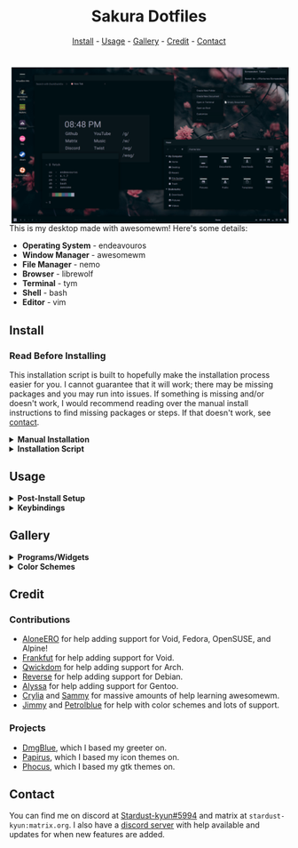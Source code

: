 <h1 align=center>Sakura Dotfiles</h1>

<div align="center">
<a href="#install">Install</a> - <a href="#usage">Usage</a> - <a href="#gallery">Gallery</a> - <a href="#credit">Credit</a> - <a href="#contact">Contact</a>
</div>

<h1></h1>

<img src="src/thumbnail.png" alt="img" align="right" width="500px">

This is my desktop made with awesomewm! Here's some details:

- **Operating System** - endeavouros
- **Window Manager** - awesomewm
- **File Manager** - nemo
- **Browser** - librewolf
- **Terminal** - tym
- **Shell** - bash
- **Editor** - vim

## Install

### Read Before Installing

This installation script is built to hopefully make the installation process easier for you. I cannot guarantee that it will work; there may be missing packages and you may run into issues. If something is missing and/or doesn't work, I would recommend reading over the manual install instructions to find missing packages or steps. If that doesn't work, see <a href="#contact">contact</a>.

<details>
<summary><b>Manual Installation</b></summary>

---

### Minimal Installation Packages

These packages use their names from the Arch repos and AUR. If you can't find them for your distribution, try using the source url from Arch repos.

- base-devel - utilities
- xorg - display server
    + xclip - clipboard
    + xorg-xprop - fetch dep
    + xsettingsd - reload gtk/icons
- pipewire - audio
- light - brightness
    + inotify-tools - brightness widget dep
- lightdm - display manager
    + lightdm-webkit2-greeter - greeter
    + light-locker - lock screen
- awesome-git - window manager
- rofi - run launcher
- picom - compositor
- polkit-gnome - polkit
- xdg-user-dirs - generate home dirs
- maim - screenshot
- ttf-roboto - gtk font
- ttf-roboto-mono - mono font
- noto-fonts - font support
- noto-fonts-cjk - cjk font support
- noto-fonts-emoji - emoji font support
- noto-fonts-extra - extra font support
- papirus-icon-theme - icon theme
- xcursor-breeze - cursor theme

### Utilities

- gvim - vim with clipboard
- librewolf - browser
- nemo - file manager
- gpicview - image viewer
- zathura - pdf viewer
- network-manager-applet - network applet
- cbatticon - battery applet
- volumeicon - volume applet

### Setup

- copy contents of `home` to `~/`
- copy contents of `usr/share` to `/usr/share`
- copy contents of `usr/bin` to `/usr/bin`
- copy contents of `lib/librewolf` to `/lib/librewolf` (if librewolf installed)
    + edit mozilla.cfg and replace `USER` with your user's name
- uncomment `#greeter-session=` and set it to `lightdm-webkit2-greeter` in `/etc/lightdm/lightdm.conf`
- set `webkit_theme` to `greeter` in `/etc/lightdm/lightdm-webkit2-greeter.conf`
- enable lightdm service
- enable NetworkManager service (if network-manager-applet installed)
- make contents of `~/.config/awesome/bin` executable
- update font cache `fc-cache -fv`
- update xrdb `xrdb ~/.Xresources`
- generate home dirs `xdg-user-dirs-update`
- make screenshots dir in `~/Pictures/Screenshots`

---

</details>

<details>
<summary><b>Installation Script</b></summary>

---

### Distro Installation

First, you'll need to install the distribution of your choice. Currently supported distros are Arch-based, Debian-based, Fedora-based, Gentoo-based, Void, OpenSUSE, and Alpine. It's recommended to install `xorg` and `pipewire` manually prior to running the script. You will need to install `git` to clone the repository.

Other distributions are not officially supported and may be added in the future.

### After System Installation

```
git clone https://github.com/stardust-kyun/dotfiles ~/dotfiles
cd ~/dotfiles
./install.sh

# Install with log
script -c ./install.sh ~/dotfiles-log.txt 
```

---

</details>

## Usage

<details>
<summary><b>Post-Install Setup</b></summary>

---

### Minimal Install Setup

Since the minimal install doesn't include many programs/utilities, you'll need to install some before rebooting. I recommend installing a terminal, browser, file manager, and text editor. 

### Configuration

The file `~/.config/awesome/rc.lua` contains configuration options for awesome's default commands:

| Configuration  | Description              | Default                            |
| -------------- | ------------------------ | ---------------------------------- |
| `c.terminal`   | Default Terminal         | `"tym"`                            |
| `c.browser`    | Default Web Browser      | `"librewolf"`                      |
| `c.files`      | Default File Manager     | `"nemo"`                           |
| `c.editor`     | Default Text Editor      | `"vim"`                            |
| `c.editor_cmd` | Default Editor Command   | `c.terminal .. " -e " .. c.editor` |
| `c.modkey`     | Default Modkey           | `"Mod4"`                           |
| `c.shutdown`   | Default Shutdown Command | `"systemctl poweroff"`             |
| `c.reboot`     | Default Reboot Command   | `"systemctl reboot"`               |

If your distribution uses `runit` instead of `systemd` you will need to set `c.shutdown` and `c.reboot` to `loginctl poweroff` and `loginctl reboot`, respectively. You must have `elogind` installed and enabled for this to work.

---

</details>

<details>
<summary><b>Keybindings</b></summary>

---

### Configuration

The file `~/.config/awesome/config/bind.lua` contains awesome's keybindings:

| Keybinding         | Description           |
| ------------------ | --------------------- |
| `Mod+Enter`        | Open a Terminal       |
| `Mod+k`            | Show Keybindings      |
| `Mod+0`            | Show Power Menu       |
| `Mod+d`            | Show Run Launcher     |
| `Mod+e`            | Show Kaomoji Menu     |
| `Mod+Shift+d`      | Show Desktop Menu     |
| `Mod+Delete`       | Full Screenshot       |
| `Mod+Shift+Delete` | Partial Screenshot    |
| `Mod+Tab`          | Focus Next Window     |
| `Mod+Shift+Tab`    | Focus Previous Window |
| `Mod+1-6`          | Change Tag            |
| `Mod+Shift+1-6`    | Move Client to Tag    |
| `Mod+f`            | Toggle Fullscreen     |
| `Mod+s`            | Toggle Floating       |
| `Mod+m`            | Toggle Maximize       |
| `Mod+Shift+q`      | Close Window          |

---

</details>

## Gallery

<details>
<summary><b>Programs/Widgets</b></summary>

### Terminal
![terminal](src/terminal.png)

### Graphical
![graphical](src/graphical.png)

### Widget
![widget](src/widget.png)

### Browser
![browser](src/browser.png)

### Lock Screen
![lockscreen](src/lockscreen.png)

</details>

<details>
<summary><b>Color Schemes</b></summary>

### Sakura
![terminal](src/sakura.png)

| Color      | Hexcode |
| ---------- | ------- |
| Background | #000f14 |
| Foreground | #a0a0b4 |
| Black      | #0a191e |
| White      | #a0a0b4 |
| Red        | #824655 |
| Green      | #468264 |
| Yellow     | #827d50 |
| Blue       | #326482 |
| Magenta    | #645078 |
| Cyan       | #327d7d |

### Bloom
![graphical](src/bloom.png)

| Color      | Hexcode |
| ---------- | ------- |
| Background | #fffaf5 |
| Foreground | #4b4646 |
| Black      | #4b4646 |
| White      | #ebe6e1 |
| Red        | #eb8c8c |
| Green      | #96e6a5 |
| Yellow     | #f0cd96 |
| Blue       | #9bb9f0 |
| Magenta    | #d7a0e6 |
| Cyan       | #a0e1d2 |

### Shore
![widget](src/shore.png)

| Color      | Hexcode |
| ---------- | ------- |
| Background | #19191e |
| Foreground | #9999a8 |
| Black      | #2b2b33 |
| White      | #9999a8 |
| Red        | #825a5a |
| Green      | #5a825a |
| Yellow     | #968264 |
| Blue       | #505a82 |
| Magenta    | #735a87 |
| Cyan       | #5a7387 |

### Wave
![browser](src/wave.png)

| Color      | Hexcode |
| ---------- | ------- |
| Background | #f0fafa |
| Foreground | #262626 |
| Black      | #404040 |
| White      | #dce6e6 |
| Red        | #e68383 |
| Green      | #a0e6af |
| Yellow     | #ffcd96 |
| Blue       | #83b4e6 |
| Magenta    | #e1aae1 |
| Cyan       | #8cd7d2 |

</details>

## Credit

### Contributions

- [AloneERO](https://gitlab.com/AloneER0) for help adding support for Void, Fedora, OpenSUSE, and Alpine!
- [Frankfut](https://github.com/frankfutlg) for help adding support for Void.
- [Qwickdom](https://github.com/Qwickdom) for help adding support for Arch.
- [Reverse](https://github.com/Reversedc) for help adding support for Debian.
- [Alyssa](https://github.com/alyssa-sudo) for help adding support for Gentoo.
- [Crylia](https://github.com/Crylia) and [Sammy](https://github.com/TorchedSammy) for massive amounts of help learning awesomewm.
- [Jimmy](https://github.com/Jimmysit0) and [Petrolblue](https://github.com/petrolblue) for help with color schemes and lots of support.

### Projects

- [DmgBlue](https://github.com/davidmogar/lightdm-webkit2-dmg_blue), which I based my greeter on.
- [Papirus](https://github.com/PapirusDevelopmentTeam/papirus-icon-theme), which I based my icon themes on.
- [Phocus](https://github.com/phocus/gtk), which I based my gtk themes on.

## Contact

You can find me on discord at [Stardust-kyun#5994](https://discord.com/users/417133059654156299) and matrix at `stardust-kyun:matrix.org`. I also have a [discord server](https://discord.gg/38hQb6V8AW) with help available and updates for when new features are added.
